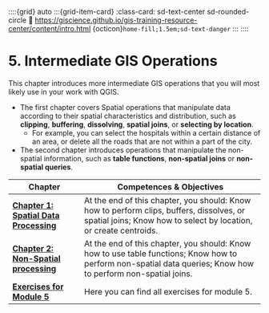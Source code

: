 ::::{grid} auto
:::{grid-item-card}
:class-card: sd-text-center sd-rounded-circle
:link: https://giscience.github.io/gis-training-resource-center/content/intro.html 
{octicon}`home-fill;1.5em;sd-text-danger`
:::
::::

# 5. Intermediate GIS Operations

This chapter introduces more intermediate GIS operations that you will most likely use in your work with QGIS. 

- The first chapter covers Spatial operations that manipulate data according to their spatial characteristics and distribution, such as __clipping__, __buffering__, __dissolving__, __spatial joins__, or __selecting by location__.
    - For example, you can select the hospitals within a certain distance of an area, or delete all the roads that are not within a part of the city. 
- The second chapter introduces operations that manipulate the non-spatial information, such as __table functions__, __non-spatial joins__ or __non-spatial queries__.

<!--ADD examples-->

| __Chapter__ | __Competences & Objectives__ | 
| ----------- | ---------------------------- |
| __[Chapter 1: Spatial Data Processing](/content/Module_5/en_qgis_spatial_tools.md)__ | At the end of this chapter, you should: Know how to perform clips, buffers, dissolves, or spatial joins; Know how to select by location, or create centroids. |
| __[Chapter 2: Non-Spatial processing](/content/Module_5/en_qgis_non_spatial_tools.md)__ | At the end of this chapter, you should: Know how to use table functions; Know how to perform non-spatial data queries; Know how to perform non-spatial joins. |
| __[Exercises for Module 5](/content/Module_5/en_qgis_module_5_exercises.md)__ | Here you can find all exercises for module 5. |
